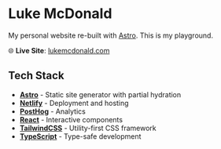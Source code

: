 # Luke McDonald

My personal website re-built with [Astro](https://astro.build). This is my playground.

🌐 **Live Site**: [lukemcdonald.com](https://lukemcdonald.com)

## Tech Stack

- **[Astro](https://astro.build)** - Static site generator with partial hydration
- **[Netlify](https://netlify.com)** - Deployment and hosting
- **[PostHog](https://posthog.com)** - Analytics
- **[React](https://react.dev)** - Interactive components
- **[TailwindCSS](https://tailwindcss.com)** - Utility-first CSS framework
- **[TypeScript](https://typescriptlang.org)** - Type-safe development
